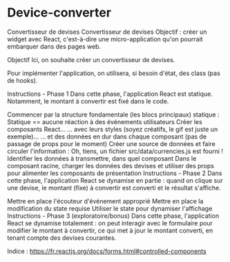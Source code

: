 # Device-converter
Convertisseur de devises
Convertisseur de devises
Objectif : créer un widget avec React, c'est-à-dire une micro-application qu'on pourrait embarquer dans des pages web.

Objectif
Ici, on souhaite créer un convertisseur de devises.

Pour implémenter l'application, on utilisera, si besoin d'état, des class (pas de hooks).



Instructions - Phase 1
Dans cette phase, l'application React est statique. Notamment, le montant à convertir est fixé dans le code.

Commencer par la structure fondamentale (les blocs principaux) statique :
Statique == aucune réaction à des événements utilisateurs
Créer les composants React…
… avec leurs styles (soyez créatifs, le gif est juste un exemple)…
… et des données en dur dans chaque composant (pas de passage de props pour le moment)
Créer une source de données et faire circuler l'information :
Oh, tiens, un fichier src/data/currencies.js est fourni !
Identifier les données à transmettre, dans quel composant
Dans le composant racine, charger les données des devises et utiliser des props pour alimenter les composants de présentation
Instructions - Phase 2
Dans cette phase, l'application React se dynamise en partie : quand on clique sur une devise, le montant (fixe) à convertir est converti et le résultat s'affiche.

Mettre en place l'écouteur d'événement approprié
Mettre en place la modification du state requise
Utiliser le state pour dynamiser l'affichage
Instructions - Phase 3 (exploratoire/bonus)
Dans cette phase, l'application React se dynamise totalement : on peut interagir avec le formulaire pour modifier le montant à convertir, ce qui met à jour le montant converti, en tenant compte des devises courantes.

Indice : https://fr.reactjs.org/docs/forms.html#controlled-components
